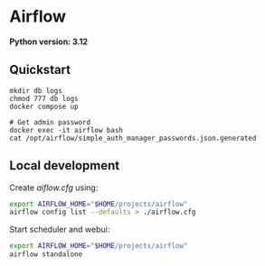 # Airflow

**Python version: 3.12**

## Quickstart

```
mkdir db logs
chmod 777 db logs
docker compose up

# Get admin password
docker exec -it airflow bash
cat /opt/airflow/simple_auth_manager_passwords.json.generated
```

## Local development

Create *aiflow.cfg* using:

```bash
export AIRFLOW_HOME="$HOME/projects/airflow"
airflow config list --defaults > ./airflow.cfg
```

Start scheduler and webui:

```bash
export AIRFLOW_HOME="$HOME/projects/airflow"
airflow standalone
```
